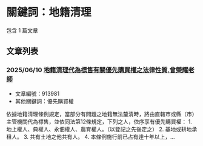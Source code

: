 # 關鍵詞：地籍清理

包含 1 篇文章

## 文章列表

### 2025/06/10 [地籍清理代為標售有關優先購買權之法律性質,曾榮耀老師](../../articles/913981_%E5%9C%B0%E7%B1%8D%E6%B8%85%E7%90%86%E4%BB%A3%E7%82%BA%E6%A8%99%E5%94%AE%E6%9C%89%E9%97%9C%E5%84%AA%E5%85%88%E8%B3%BC%E8%B2%B7%E6%AC%8A%E4%B9%8B%E6%B3%95%E5%BE%8B%E6%80%A7%E8%B3%AA%2C%E6%9B%BE%E6%A6%AE%E8%80%80%E8%80%81%E5%B8%AB.md)
- 文章編號：913981
- 其他關鍵詞：優先購買權

依據地籍清理條例規定，當部分有問題之地籍無法釐清時，將由直轄市或縣（市）主管機關代為標售，並依同法第12條規定，下列之人，依序享有優先購買權： 1. 地上權人、典權人、永佃權人、農育權人。（以登記之先後定之） 2. 基地或耕地承租人。 3. 共有土地之他共有人。 4. 本條例施行前已占有達十年以上，...
